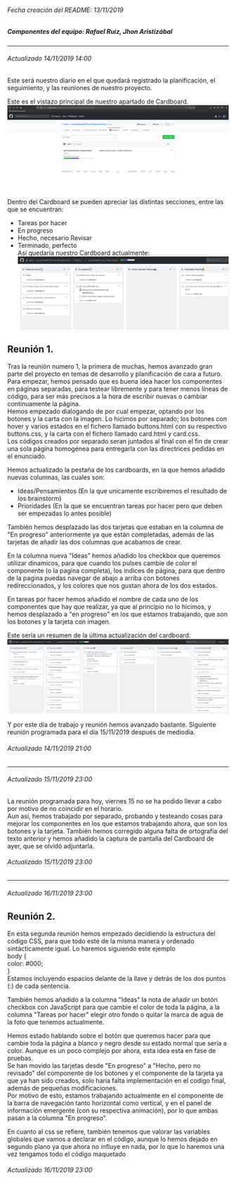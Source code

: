 ###### Fecha creación del README: 13/11/2019
##### Componentes del equipo: Rafael Ruiz, Jhon Aristizábal  
___
###### Actualizado 14/11/2019 14:00  

Este será nuestro diario en el que quedará registrado la planificación, el seguimiento, y las reuniones de nuestro proyecto.  

Este es el vistazo principal de nuestro apartado de Cardboard.
![primeraImagen](imagesREADME/14_11_2019_1.png)  

Dentro del Cardboard se pueden apreciar las distintas secciones, entre las que se encuentran:  
- Tareas por hacer  
- En progreso  
- Hecho, necesario Revisar  
- Terminado, perfecto    
Así quedaría nuestro Cardboard actualmente:
![segundaImagen](imagesREADME/14_11_2019_2.png)  



## Reunión 1.
Tras la reunión numero 1, la primera de muchas, hemos avanzado gran parte del proyecto en temas de desarrollo y planificación de cara a futuro.  
    Para empezar, hemos pensado que es buena idea hacer los componentes en páginas separadas, para testear libremente y para tener menos líneas de código, para ser más precisos a la hora de escribir nuevas o cambiar continuamente la página.  
    Hemos empezado dialogando de por cual empezar, optando por los botones y la carta con la imagen. Lo hicimos por separado; los botones con hover y varios estados en el fichero llamado buttons.html con su respectivo buttons.css, y la carta con el fichero llamado card.html y card.css.  
    Los códigos creados por separado seran juntados al final con el fin de crear una sola página homogénea para entregarla con las directrices pedidas en el enunciado.

Hemos actualizado la pestaña de los cardboards, en la que hemos añadido nuevas columnas, las cuales son:  
- Ideas/Pensamientos (En la que unicamente escribiremos el resultado de los brainstorm)
- Prioridades (En la que se encuentran tareas por hacer pero que deben ser empezadas lo antes posible)  

También hemos desplazado las dos tarjetas que estaban en la columna de "En progreso" anteriormente ya que están completadas, además de las tarjetas de añadir las dos columnas que acabamos de crear.  

En la columna nueva "Ideas" hemos añadido los checkbox que queremos utilizar dinamicos, para que cuando los pulses cambie de color el componente (o la pagina completa), los indices de página, para que dentro de la pagina puedas navegar de abajo a arriba con botones redireccionados, y los colores que nos gustan ahora de los dos estados.  

En tareas por hacer hemos añadido el nombre de cada uno de los componentes que hay que realizar, ya que al principio no lo hicimos, y hemos desplazado a "en progreso" en los que estamos trabajando, que son los botones y la tarjeta con imagen.  

Este sería un resumen de la última actualización del cardboard:
![segundaImagen](imagesREADME/14_11_2019_3.png)  


Y por este día de trabajo y reunión hemos avanzado bastante. Siguiente reunión programada para el día 15/11/2019 después de mediodía.
###### Actualizado 14/11/2019 21:00 
___

###### Actualizado 15/11/2019 23:00 

La reunión programada para hoy, viernes 15 no se ha podido llevar a cabo por motivo de no coincidir en el horario.  
Aun así, hemos trabajado por separado, probando y testeando cosas para mejorar los componentes en los que estamos trabajando ahora, que son los botones y la tarjeta.
También hemos corregido alguna falta de ortografía del texto anterior y hemos añadido la captura de pantalla del Cardboard de ayer, que se olvidó adjuntarla.

###### Actualizado 15/11/2019 23:00 
___

###### Actualizado 16/11/2019 23:00 
## Reunión 2.

En esta segunda reunión hemos empezado decidiendo la estructura del código CSS, para que todo esté de la misma manera y ordenado sintácticamente igual. Lo haremos siguiendo este ejemplo  
body {  
    color: #000;  
}  
Estamos incluyendo espacios delante de la llave y detrás de los dos puntos (:) de cada sentencia.    

También hemos añadido a la columna "Ideas" la nota de añadir un botón checkbox con JavaScript para que cambie el color de toda la página, a la columna "Tareas por hacer" elegir otro fondo o quitar la marca de agua de la foto que tenemos actualmente.    
    
Hemos estado hablando sobre el botón que queremos hacer para que cambie toda la página a blanco y negro desde su estado normal que sería a color. Aunque es un poco complejo por ahora, esta idea esta en fase de pruebas.    
Se han movido las tarjetas desde "En progreso" a "Hecho, pero no revisado" del componente de los botones y el componente de la tarjeta ya que ya han sido creados, solo haría falta implementación en el codigo final, además de pequeñas modificaciones.  
Por motivo de esto, estamos trabajando actualmente en el componente de la barra de navegación tanto horizontal como vertical, y en el panel de información emergente (con su respectiva animación), por lo que ambas pasan a la columna "En progreso".    

En cuanto al css se refiere, también tenemos que valorar las variables globales que vamos a declarar en el código, aunque lo hemos dejado en segundo plano ya que ahora no influye en nada, por lo que lo haremos una vez tengamos todo el código maquetado

###### Actualizado 16/11/2019 23:00 
